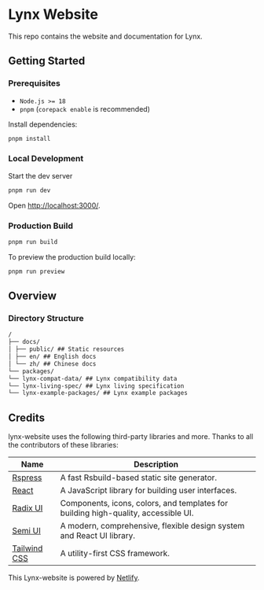 # Lynx Website

This repo contains the website and documentation for Lynx.

## Getting Started

### Prerequisites

- `Node.js >= 18`
- `pnpm` (`corepack enable` is recommended)

Install dependencies:

```bash
pnpm install
```

### Local Development

Start the dev server

```bash
pnpm run dev
```

Open [http://localhost:3000/](http://localhost:3000/).

### Production Build

```bash
pnpm run build
```

To preview the production build locally:

```bash
pnpm run preview
```

## Overview

### Directory Structure

```md
/
├── docs/
│ ├── public/ ## Static resources
│ ├── en/ ## English docs
│ └── zh/ ## Chinese docs
└── packages/
└── lynx-compat-data/ ## Lynx compatibility data
└── lynx-living-spec/ ## Lynx living specification
└── lynx-example-packages/ ## Lynx example packages
```

## Credits

lynx-website uses the following third-party libraries and more. Thanks to all the contributors of these libraries:

| Name                                                       | Description                                                                        |
| ---------------------------------------------------------- | ---------------------------------------------------------------------------------- |
| [Rspress](https://github.com/web-infra-dev/rspress)        | A fast Rsbuild-based static site generator.                                        |
| [React](https://github.com/facebook/react)                 | A JavaScript library for building user interfaces.                                 |
| [Radix UI](https://github.com/radix-ui)                    | Components, icons, colors, and templates for building high-quality, accessible UI. |
| [Semi UI](https://github.com/DouyinFE/semi-design)         | A modern, comprehensive, flexible design system and React UI library.              |
| [Tailwind CSS](https://github.com/tailwindcss/tailwindcss) | A utility-first CSS framework.                                                     |

This Lynx-website is powered by [Netlify](https://www.netlify.com/).
